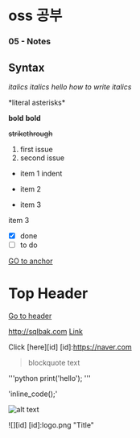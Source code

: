 # oss 공부


### 05 - Notes

## Syntax

*italics*
_italics_
*hello*
*how to write italics*

\*literal asterisks\*

**bold**
__bold__

~~strikethrough~~

1. first issue
2. second issue

* item 1
 indent
- item 2
 + item 3

  item 3

- [x] done
- [ ] to do

<a id="anchor"></a>
[GO to anchor](#anchor)

# Top Header
[Go to header](#Top-Header)

http://sqlbak.com
[Link](https://naver.com
"optional title")

Click [here][id]
[id]:https://naver.com

>blockquote text

'''python
print('hello');
'''

'inline_code();'

![alt text](logo.png "Title")

![][id]
[id]:logo.png "Title"
